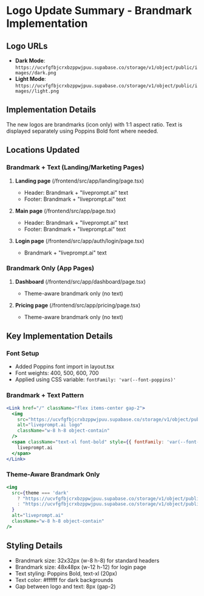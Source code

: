 # Logo Update Summary - Brandmark Implementation

## Logo URLs
- **Dark Mode**: `https://ucvfgfbjcrxbzppwjpuu.supabase.co/storage/v1/object/public/images//dark.png`
- **Light Mode**: `https://ucvfgfbjcrxbzppwjpuu.supabase.co/storage/v1/object/public/images//light.png`

## Implementation Details
The new logos are brandmarks (icon only) with 1:1 aspect ratio. Text is displayed separately using Poppins Bold font where needed.

## Locations Updated

### Brandmark + Text (Landing/Marketing Pages)
1. **Landing page** (/frontend/src/app/landing/page.tsx)
   - Header: Brandmark + "liveprompt.ai" text
   - Footer: Brandmark + "liveprompt.ai" text
   
2. **Main page** (/frontend/src/app/page.tsx)
   - Header: Brandmark + "liveprompt.ai" text
   - Footer: Brandmark + "liveprompt.ai" text
   
3. **Login page** (/frontend/src/app/auth/login/page.tsx)
   - Brandmark + "liveprompt.ai" text

### Brandmark Only (App Pages)
1. **Dashboard** (/frontend/src/app/dashboard/page.tsx)
   - Theme-aware brandmark only (no text)
   
2. **Pricing page** (/frontend/src/app/pricing/page.tsx)
   - Theme-aware brandmark only (no text)

## Key Implementation Details

### Font Setup
- Added Poppins font import in layout.tsx
- Font weights: 400, 500, 600, 700
- Applied using CSS variable: `fontFamily: 'var(--font-poppins)'`

### Brandmark + Text Pattern
```jsx
<Link href="/" className="flex items-center gap-2">
  <img 
    src="https://ucvfgfbjcrxbzppwjpuu.supabase.co/storage/v1/object/public/images//dark.png"
    alt="liveprompt.ai logo"
    className="w-8 h-8 object-contain"
  />
  <span className="text-xl font-bold" style={{ fontFamily: 'var(--font-poppins)', color: '#ffffff' }}>
    liveprompt.ai
  </span>
</Link>
```

### Theme-Aware Brandmark Only
```jsx
<img 
  src={theme === 'dark' 
    ? "https://ucvfgfbjcrxbzppwjpuu.supabase.co/storage/v1/object/public/images//dark.png"
    : "https://ucvfgfbjcrxbzppwjpuu.supabase.co/storage/v1/object/public/images//light.png"
  }
  alt="liveprompt.ai"
  className="w-8 h-8 object-contain"
/>
```

## Styling Details
- Brandmark size: 32x32px (w-8 h-8) for standard headers
- Brandmark size: 48x48px (w-12 h-12) for login page
- Text styling: Poppins Bold, text-xl (20px)
- Text color: #ffffff for dark backgrounds
- Gap between logo and text: 8px (gap-2)